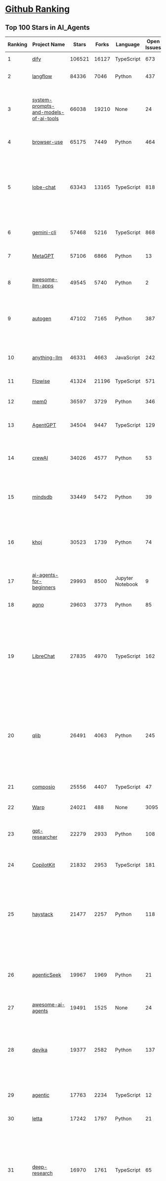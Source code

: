 [Github Ranking](../README.md)
==========

## Top 100 Stars in AI_Agents

| Ranking | Project Name | Stars | Forks | Language | Open Issues | Description | Last Commit |
| ------- | ------------ | ----- | ----- | -------- | ----------- | ----------- | ----------- |
| 1 | [dify](https://github.com/langgenius/dify) | 106521 | 16127 | TypeScript | 673 | Production-ready platform for agentic workflow development. | 2025-07-11T03:18:16Z |
| 2 | [langflow](https://github.com/langflow-ai/langflow) | 84336 | 7046 | Python | 437 | Langflow is a powerful tool for building and deploying AI-powered agents and workflows. | 2025-07-11T03:57:55Z |
| 3 | [system-prompts-and-models-of-ai-tools](https://github.com/x1xhlol/system-prompts-and-models-of-ai-tools) | 66038 | 19210 | None | 24 | FULL v0, Cursor, Manus, Same.dev, Lovable, Devin, Replit Agent, Windsurf Agent, VSCode Agent, Dia Browser, Trae AI & Cluely (And other Open Sourced) System Prompts, Tools & AI Models. | 2025-07-08T10:37:54Z |
| 4 | [browser-use](https://github.com/browser-use/browser-use) | 65175 | 7449 | Python | 464 | 🌐 Make websites accessible for AI agents. Automate tasks online with ease. | 2025-07-11T02:48:33Z |
| 5 | [lobe-chat](https://github.com/lobehub/lobe-chat) | 63343 | 13165 | TypeScript | 818 | 🤯 Lobe Chat - an open-source, modern design AI chat framework. Supports multiple AI providers (OpenAI / Claude 4 / Gemini / DeepSeek / Ollama / Qwen), Knowledge Base (file upload / RAG ), one click install MCP Marketplace and Artifacts / Thinking. One-click FREE deployment of your private AI Agent application. | 2025-07-11T03:39:57Z |
| 6 | [gemini-cli](https://github.com/google-gemini/gemini-cli) | 57468 | 5216 | TypeScript | 868 | An open-source AI agent that brings the power of Gemini directly into your terminal. | 2025-07-11T02:01:45Z |
| 7 | [MetaGPT](https://github.com/FoundationAgents/MetaGPT) | 57106 | 6866 | Python | 13 | 🌟 The Multi-Agent Framework: First AI Software Company, Towards Natural Language Programming | 2025-06-30T11:45:55Z |
| 8 | [awesome-llm-apps](https://github.com/Shubhamsaboo/awesome-llm-apps) | 49545 | 5740 | Python | 2 | Collection of awesome LLM apps with AI Agents and RAG using OpenAI, Anthropic, Gemini and opensource models. | 2025-07-08T06:18:59Z |
| 9 | [autogen](https://github.com/microsoft/autogen) | 47102 | 7165 | Python | 387 | A programming framework for agentic AI 🤖 PyPi: autogen-agentchat Discord: https://aka.ms/autogen-discord Office Hour: https://aka.ms/autogen-officehour | 2025-07-10T17:29:20Z |
| 10 | [anything-llm](https://github.com/Mintplex-Labs/anything-llm) | 46331 | 4663 | JavaScript | 242 | The all-in-one Desktop & Docker AI application with built-in RAG, AI agents, No-code agent builder, MCP compatibility,  and more. | 2025-07-11T01:16:54Z |
| 11 | [Flowise](https://github.com/FlowiseAI/Flowise) | 41324 | 21196 | TypeScript | 571 | Build AI Agents, Visually | 2025-07-10T14:59:24Z |
| 12 | [mem0](https://github.com/mem0ai/mem0) | 36597 | 3729 | Python | 346 | Memory for AI Agents; Announcing OpenMemory MCP - local and secure memory management. | 2025-07-11T01:01:34Z |
| 13 | [AgentGPT](https://github.com/reworkd/AgentGPT) | 34504 | 9447 | TypeScript | 129 | 🤖 Assemble, configure, and deploy autonomous AI Agents in your browser. | 2025-04-29T01:19:32Z |
| 14 | [crewAI](https://github.com/crewAIInc/crewAI) | 34026 | 4577 | Python | 53 | Framework for orchestrating role-playing, autonomous AI agents. By fostering collaborative intelligence, CrewAI empowers agents to work together seamlessly, tackling complex tasks. | 2025-07-11T03:59:17Z |
| 15 | [mindsdb](https://github.com/mindsdb/mindsdb) | 33449 | 5472 | Python | 39 | AI's query engine - Platform for building AI that can answer questions over large scale federated data. - The only MCP Server you'll ever need | 2025-07-10T19:59:45Z |
| 16 | [khoj](https://github.com/khoj-ai/khoj) | 30523 | 1739 | Python | 74 | Your AI second brain. Self-hostable. Get answers from the web or your docs. Build custom agents, schedule automations, do deep research. Turn any online or local LLM into your personal, autonomous AI (gpt, claude, gemini, llama, qwen, mistral). Get started - free. | 2025-07-10T20:53:03Z |
| 17 | [ai-agents-for-beginners](https://github.com/microsoft/ai-agents-for-beginners) | 29993 | 8500 | Jupyter Notebook | 9 | 11 Lessons to Get Started Building AI Agents | 2025-06-17T09:01:08Z |
| 18 | [agno](https://github.com/agno-agi/agno) | 29603 | 3773 | Python | 85 | Full-stack framework for building Multi-Agent Systems with memory, knowledge and reasoning. | 2025-07-11T03:53:21Z |
| 19 | [LibreChat](https://github.com/danny-avila/LibreChat) | 27835 | 4970 | TypeScript | 162 | Enhanced ChatGPT Clone: Features Agents, DeepSeek, Anthropic, AWS, OpenAI, Responses API, Azure, Groq, o1, GPT-4o, Mistral, OpenRouter, Vertex AI, Gemini, Artifacts, AI model switching, message search, Code Interpreter, langchain, DALL-E-3, OpenAPI Actions, Functions, Secure Multi-User Auth, Presets, open-source for self-hosting. Active project. | 2025-07-11T02:01:13Z |
| 20 | [qlib](https://github.com/microsoft/qlib) | 26491 | 4063 | Python | 245 | Qlib is an AI-oriented Quant investment platform that aims to use AI tech to empower Quant Research, from exploring ideas to implementing productions. Qlib supports diverse ML modeling paradigms, including supervised learning, market dynamics modeling, and RL, and is now equipped with https://github.com/microsoft/RD-Agent to automate R&D process. | 2025-07-10T14:22:52Z |
| 21 | [composio](https://github.com/ComposioHQ/composio) | 25556 | 4407 | TypeScript | 47 | Composio equips your AI agents & LLMs with 100+ high-quality integrations via function calling | 2025-07-10T21:51:10Z |
| 22 | [Warp](https://github.com/warpdotdev/Warp) | 24021 | 488 | None | 3095 | Warp is the agentic development environment, built for coding with multiple AI agents. | 2025-06-25T19:09:38Z |
| 23 | [gpt-researcher](https://github.com/assafelovic/gpt-researcher) | 22279 | 2933 | Python | 108 | LLM based autonomous agent that conducts deep local and web research on any topic and generates a long report with citations. | 2025-07-04T08:51:49Z |
| 24 | [CopilotKit](https://github.com/CopilotKit/CopilotKit) | 21832 | 2953 | TypeScript | 181 | React UI + elegant infrastructure for AI Copilots, AI chatbots, and in-app AI agents. The Agentic last-mile 🪁 | 2025-07-10T22:15:47Z |
| 25 | [haystack](https://github.com/deepset-ai/haystack) | 21477 | 2257 | Python | 118 | AI orchestration framework to build customizable, production-ready LLM applications. Connect components (models, vector DBs, file converters) to pipelines or agents that can interact with your data. With advanced retrieval methods, it's best suited for building RAG, question answering, semantic search or conversational agent chatbots. | 2025-07-09T10:52:41Z |
| 26 | [agenticSeek](https://github.com/Fosowl/agenticSeek) | 19967 | 1969 | Python | 21 | Fully Local Manus AI. No APIs, No $200 monthly bills. Enjoy an autonomous agent that thinks, browses the web, and code for the sole cost of electricity. 🔔 Official updates only via twitter @Martin993886460 (Beware of fake account) | 2025-07-05T22:35:29Z |
| 27 | [awesome-ai-agents](https://github.com/e2b-dev/awesome-ai-agents) | 19491 | 1525 | None | 24 | A list of AI autonomous agents | 2025-02-26T10:04:45Z |
| 28 | [devika](https://github.com/stitionai/devika) | 19377 | 2582 | Python | 137 | Devika is an Agentic AI Software Engineer that can understand high-level human instructions, break them down into steps, research relevant information, and write code to achieve the given objective. Devika aims to be a competitive open-source alternative to Devin by Cognition AI. [⚠️ DEVIKA DOES NOT HAVE AN OFFICIAL WEBSITE ⚠️] | 2024-09-19T16:11:25Z |
| 29 | [agentic](https://github.com/transitive-bullshit/agentic) | 17763 | 2234 | TypeScript | 12 | Agentic is RapidAPI for LLM Tools. Your API ⇒ Paid MCP. Instantly. | 2025-07-10T03:29:28Z |
| 30 | [letta](https://github.com/letta-ai/letta) | 17242 | 1797 | Python | 21 | Letta (formerly MemGPT) is the stateful agents framework with memory, reasoning, and context management. | 2025-07-10T23:03:43Z |
| 31 | [deep-research](https://github.com/dzhng/deep-research) | 16970 | 1761 | TypeScript | 65 | An AI-powered research assistant that performs iterative, deep research on any topic by combining search engines, web scraping, and large language models.  The goal of this repo is to provide the simplest implementation of a deep research agent - e.g. an agent that can refine its research direction overtime and deep dive into a topic. | 2025-06-07T13:00:43Z |
| 32 | [DB-GPT](https://github.com/eosphoros-ai/DB-GPT) | 16935 | 2342 | Python | 420 | AI Native Data App Development framework with AWEL(Agentic Workflow Expression Language) and Agents | 2025-07-09T14:50:22Z |
| 33 | [SWE-agent](https://github.com/SWE-agent/SWE-agent) | 16618 | 1711 | Python | 35 | SWE-agent takes a GitHub issue and tries to automatically fix it, using your LM of choice. It can also be employed for offensive cybersecurity or competitive coding challenges. [NeurIPS 2024]  | 2025-07-10T19:04:46Z |
| 34 | [suna](https://github.com/kortix-ai/suna) | 16579 | 2604 | TypeScript | 177 | Suna - Open Source Generalist AI Agent | 2025-07-10T21:28:37Z |
| 35 | [SuperAGI](https://github.com/TransformerOptimus/SuperAGI) | 16513 | 2028 | Python | 147 | <⚡️> SuperAGI - A dev-first open source autonomous AI agent framework. Enabling developers to build, manage & run useful autonomous agents quickly and reliably. | 2025-01-22T22:14:07Z |
| 36 | [eliza](https://github.com/elizaOS/eliza) | 16343 | 5266 | TypeScript | 43 | Autonomous agents for everyone | 2025-07-11T04:02:00Z |
| 37 | [RagaAI-Catalyst](https://github.com/raga-ai-hub/RagaAI-Catalyst) | 16179 | 3753 | Python | 8 | Python SDK for Agent AI Observability, Monitoring and Evaluation Framework. Includes features like agent, llm and tools tracing, debugging multi-agentic system, self-hosted dashboard and advanced analytics with timeline and execution graph view  | 2025-06-23T05:59:18Z |
| 38 | [DocsGPT](https://github.com/arc53/DocsGPT) | 15881 | 1684 | TypeScript | 27 | DocsGPT is an open-source genAI tool that helps users get reliable answers from knowledge source, while avoiding hallucinations. It enables private and reliable information retrieval, with tooling and agentic system capability built in. | 2025-07-10T14:27:09Z |
| 39 | [goose](https://github.com/block/goose) | 15781 | 1335 | Rust | 260 | an open source, extensible AI agent that goes beyond code suggestions - install, execute, edit, and test with any LLM | 2025-07-11T02:53:00Z |
| 40 | [activepieces](https://github.com/activepieces/activepieces) | 15757 | 2186 | TypeScript | 353 | AI Agents & MCPs & AI Workflow Automation • (280+ MCP servers for AI agents) • AI Automation / AI Agent with MCPs • AI Workflows & AI Agents • MCPs for AI Agents | 2025-07-10T22:34:13Z |
| 41 | [ai-pdf-chatbot-langchain](https://github.com/mayooear/ai-pdf-chatbot-langchain) | 15667 | 3104 | TypeScript | 2 | AI PDF chatbot agent built with LangChain & LangGraph  | 2025-02-20T18:19:58Z |
| 42 | [ai](https://github.com/vercel/ai) | 15637 | 2527 | TypeScript | 429 | The AI Toolkit for TypeScript. From the creators of Next.js, the AI SDK is a free open-source library for building AI-powered applications and agents  | 2025-07-11T03:08:15Z |
| 43 | [screenpipe](https://github.com/mediar-ai/screenpipe) | 15252 | 1148 | TypeScript | 170 | AI app store powered by 24/7 desktop history.  open source \| 100% local \| dev friendly \| 24/7 screen, mic recording | 2025-06-06T02:55:26Z |
| 44 | [UI-TARS-desktop](https://github.com/bytedance/UI-TARS-desktop) | 15126 | 1349 | TypeScript | 192 | The Open All-in-One Multimodal AI Agent Stack connecting Cutting-edge AI Models and Agent Infra. | 2025-07-11T03:54:02Z |
| 45 | [mastra](https://github.com/mastra-ai/mastra) | 14893 | 915 | TypeScript | 181 | The TypeScript AI agent framework. ⚡ Assistants, RAG, observability. Supports any LLM: GPT-4, Claude, Gemini, Llama. | 2025-07-11T01:45:42Z |
| 46 | [GenAI_Agents](https://github.com/NirDiamant/GenAI_Agents) | 14292 | 1996 | Jupyter Notebook | 1 | This repository provides tutorials and implementations for various Generative AI Agent techniques, from basic to advanced. It serves as a comprehensive guide for building intelligent, interactive AI systems. | 2025-06-17T07:38:18Z |
| 47 | [dagger](https://github.com/dagger/dagger) | 14173 | 748 | Go | 726 | An open-source runtime for composable workflows. Great for AI agents and CI/CD. | 2025-07-10T22:49:48Z |
| 48 | [web-ui](https://github.com/browser-use/web-ui) | 14067 | 2407 | Python | 232 | 🖥️ Run AI Agent in your browser. | 2025-06-01T14:56:06Z |
| 49 | [plandex](https://github.com/plandex-ai/plandex) | 13950 | 978 | Go | 23 | Open source AI coding agent. Designed for large projects and real world tasks. | 2025-07-07T21:37:34Z |
| 50 | [botpress](https://github.com/botpress/botpress) | 13917 | 2064 | TypeScript | 13 | The open-source hub to build & deploy GPT/LLM Agents ⚡️ | 2025-07-10T20:13:34Z |
| 51 | [ai-engineering-hub](https://github.com/patchy631/ai-engineering-hub) | 13747 | 2295 | Jupyter Notebook | 22 | In-depth tutorials on LLMs, RAGs and real-world AI agent applications. | 2025-07-10T16:49:13Z |
| 52 | [camel](https://github.com/camel-ai/camel) | 13286 | 1432 | Python | 363 | 🐫 CAMEL: The first and the best multi-agent framework. Finding the Scaling Law of Agents. https://www.camel-ai.org | 2025-07-11T02:08:52Z |
| 53 | [stagehand](https://github.com/browserbase/stagehand) | 13202 | 773 | TypeScript | 45 | The AI Browser Automation Framework | 2025-07-11T02:09:46Z |
| 54 | [openai-agents-python](https://github.com/openai/openai-agents-python) | 12481 | 1913 | Python | 174 | A lightweight, powerful framework for multi-agent workflows | 2025-07-11T02:25:09Z |
| 55 | [LangBot](https://github.com/langbot-app/LangBot) | 12446 | 969 | Python | 95 | 🤩 Easy-to-use global IM bot platform designed for the LLM era / 简单易用的大模型即时通信机器人开发平台 ⚡️ Bots for QQ / QQ频道 / Discord / WeChat（企业微信、个人微信）/ Telegram / 飞书 / 钉钉 / Slack 🧩 Integrated with ChatGPT、DeepSeek、Dify、n8n、Claude、Google Gemini、xAI、PPIO、Ollama、阿里云百炼、SiliconFlow、Qwen、Moonshot、SillyTraven、MCP、WeClone etc. LLM & Agent | 2025-07-11T03:29:01Z |
| 56 | [graphiti](https://github.com/getzep/graphiti) | 12422 | 1042 | Python | 51 | Build Real-Time Knowledge Graphs for AI Agents | 2025-07-11T02:50:22Z |
| 57 | [opencode](https://github.com/sst/opencode) | 11304 | 633 | Go | 317 | AI coding agent, built for the terminal. | 2025-07-10T22:55:39Z |
| 58 | [agent-zero](https://github.com/frdel/agent-zero) | 10835 | 2100 | Python | 153 | Agent Zero AI framework | 2025-07-10T11:13:03Z |
| 59 | [adk-python](https://github.com/google/adk-python) | 10811 | 1435 | Python | 440 | An open-source, code-first Python toolkit for building, evaluating, and deploying sophisticated AI agents with flexibility and control. | 2025-07-11T02:42:55Z |
| 60 | [pydantic-ai](https://github.com/pydantic/pydantic-ai) | 10721 | 1013 | Python | 281 | Agent Framework / shim to use Pydantic with LLMs | 2025-07-11T03:45:43Z |
| 61 | [bisheng](https://github.com/dataelement/bisheng) | 9084 | 1486 | TypeScript | 122 | BISHENG is an open LLM devops platform for next generation Enterprise AI applications. Powerful and comprehensive features include: GenAI workflow, RAG, Agent, Unified model management, Evaluation, SFT, Dataset Management, Enterprise-level System Management, Observability and more. | 2025-07-11T03:58:38Z |
| 62 | [Figma-Context-MCP](https://github.com/GLips/Figma-Context-MCP) | 9021 | 731 | TypeScript | 22 | MCP server to provide Figma layout information to AI coding agents like Cursor | 2025-06-18T16:39:05Z |
| 63 | [E2B](https://github.com/e2b-dev/E2B) | 8961 | 611 | MDX | 14 | Secure open source cloud runtime for AI apps & AI agents | 2025-07-11T00:55:02Z |
| 64 | [metaflow](https://github.com/Netflix/metaflow) | 8956 | 853 | Python | 257 | Build, Manage and Deploy AI/ML Systems | 2025-07-10T23:31:17Z |
| 65 | [cua](https://github.com/trycua/cua) | 8944 | 404 | Python | 52 | c/ua is the Docker Container for Computer-Use AI Agents. | 2025-07-10T23:53:25Z |
| 66 | [WrenAI](https://github.com/Canner/WrenAI) | 8580 | 856 | TypeScript | 190 | ⚡️Wren AI is your GenBI Agent, that you can query any database with natural language, get accurate SQL(Text-to-SQL), charts(Text-to-Charts) & AI-generated insights in seconds.  | 2025-07-11T03:21:17Z |
| 67 | [pr-agent](https://github.com/qodo-ai/pr-agent) | 8344 | 977 | Python | 62 | 🚀 PR-Agent (Qodo Merge open-source): An AI-Powered 🤖 Tool for Automated Pull Request Analysis, Feedback, Suggestions and More! 💻🔍 | 2025-07-09T05:50:46Z |
| 68 | [BlackFriday-GPTs-Prompts](https://github.com/friuns2/BlackFriday-GPTs-Prompts) | 8228 | 1215 | None | 98 | List of free GPTs that doesn't require plus subscription  | 2024-11-08T11:03:14Z |
| 69 | [12-factor-agents](https://github.com/humanlayer/12-factor-agents) | 8206 | 511 | TypeScript | 9 | What are the principles we can use to build LLM-powered software that is actually good enough to put in the hands of production customers? | 2025-07-09T02:15:21Z |
| 70 | [nanobrowser](https://github.com/nanobrowser/nanobrowser) | 7766 | 774 | TypeScript | 26 | Open-Source Chrome extension for AI-powered web automation. Run multi-agent workflows using your own LLM API key. Alternative to OpenAI Operator. | 2025-07-08T02:59:22Z |
| 71 | [Upsonic](https://github.com/Upsonic/Upsonic) | 7571 | 712 | Python | 46 | The most reliable AI agent framework that supports MCP. | 2025-07-02T11:37:05Z |
| 72 | [opencode](https://github.com/opencode-ai/opencode) | 7469 | 570 | Go | 98 | A powerful AI coding agent. Built for the terminal. | 2025-07-01T09:52:20Z |
| 73 | [CL4R1T4S](https://github.com/elder-plinius/CL4R1T4S) | 7369 | 1613 | None | 14 | AI SYSTEMS TRANSPARENCY FOR ALL! - LEAKED SYSTEM PROMPTS FOR CHATGPT, GEMINI, GROK, CLAUDE, PERPLEXITY, CURSOR, WINDSURF, DEVIN, REPLIT, AND MORE! | 2025-07-10T15:38:31Z |
| 74 | [aichat](https://github.com/sigoden/aichat) | 7313 | 479 | Rust | 1 | All-in-one LLM CLI tool featuring Shell Assistant, Chat-REPL, RAG, AI Tools & Agents, with access to OpenAI, Claude, Gemini, Ollama, Groq, and more. | 2025-07-06T23:53:27Z |
| 75 | [lab](https://github.com/google-deepmind/lab) | 7249 | 1388 | C | 61 | A customisable 3D platform for agent-based AI research | 2023-01-04T15:38:37Z |
| 76 | [lamda](https://github.com/firerpa/lamda) | 7116 | 970 | Python | 27 |  The most powerful Android RPA agent framework, next generation of mobile automation robots. | 2025-07-06T13:43:41Z |
| 77 | [R2R](https://github.com/SciPhi-AI/R2R) | 7048 | 573 | Python | 82 | SoTA production-ready AI retrieval system. Agentic Retrieval-Augmented Generation (RAG) with a RESTful API. | 2025-07-01T20:04:21Z |
| 78 | [SerpentAI](https://github.com/SerpentAI/SerpentAI) | 6908 | 802 | Python | 0 | Game Agent Framework. Helping you create AIs / Bots that learn to play any game you own! | 2022-11-07T01:59:31Z |
| 79 | [agents](https://github.com/livekit/agents) | 6705 | 1059 | Python | 258 | A powerful framework for building realtime voice AI agents 🤖🎙️📹  | 2025-07-11T03:45:30Z |
| 80 | [RD-Agent](https://github.com/microsoft/RD-Agent) | 6502 | 624 | Python | 45 | Research and development (R&D) is crucial for the enhancement of industrial productivity, especially in the AI era, where the core aspects of R&D are mainly focused on data and models. We are committed to automating these high-value generic R&D processes through R&D-Agent, which lets AI drive data-driven AI. 🔗https://aka.ms/RD-Agent-Tech-Report | 2025-07-11T03:13:21Z |
| 81 | [street-fighter-ai](https://github.com/linyiLYi/street-fighter-ai) | 6489 | 1394 | Python | 56 | This is an AI agent for Street Fighter II Champion Edition. | 2024-05-14T22:46:22Z |
| 82 | [MindSearch](https://github.com/InternLM/MindSearch) | 6437 | 660 | JavaScript | 41 | 🔍 An LLM-based Multi-agent Framework of Web Search Engine (like Perplexity.ai Pro and SearchGPT) | 2025-07-04T10:06:45Z |
| 83 | [ten-framework](https://github.com/TEN-framework/ten-framework) | 6428 | 757 | C | 134 |  Open-source framework for conversational voice AI agents. | 2025-07-11T03:23:50Z |
| 84 | [intentkit](https://github.com/crestalnetwork/intentkit) | 6423 | 685 | Python | 49 | An open and fair framework for everyone to build AI agents equipped with powerful skills. Launch your agent, improve the world, your wallet, or both! | 2025-07-10T19:24:28Z |
| 85 | [cognee](https://github.com/topoteretes/cognee) | 6303 | 490 | Python | 12 | Memory for AI Agents in 5 lines of code | 2025-07-10T22:20:09Z |
| 86 | [phoenix](https://github.com/Arize-ai/phoenix) | 6270 | 484 | Jupyter Notebook | 418 | AI Observability & Evaluation | 2025-07-11T01:36:19Z |
| 87 | [agent-squad](https://github.com/awslabs/agent-squad) | 6228 | 538 | Python | 42 | Flexible and powerful framework for managing multiple AI agents and handling complex conversations | 2025-06-25T07:07:00Z |
| 88 | [mcp-agent](https://github.com/lastmile-ai/mcp-agent) | 6216 | 596 | Python | 59 | Build effective agents using Model Context Protocol and simple workflow patterns | 2025-07-10T16:36:18Z |
| 89 | [SuperPrompt](https://github.com/NeoVertex1/SuperPrompt) | 6169 | 580 | None | 9 | SuperPrompt is an attempt to engineer prompts that might help us understand AI agents. | 2024-12-01T04:13:50Z |
| 90 | [magentic-ui](https://github.com/microsoft/magentic-ui) | 6166 | 629 | Python | 50 | A research prototype of a human-centered web agent | 2025-07-10T18:48:56Z |
| 91 | [LaVague](https://github.com/lavague-ai/LaVague) | 6089 | 558 | Python | 91 | Large Action Model framework to develop AI Web Agents | 2025-01-21T13:41:48Z |
| 92 | [superagent](https://github.com/superagent-ai/superagent) | 5995 | 909 | TypeScript | 56 | 🥷 Run AI-agents with an API | 2025-07-10T04:32:19Z |
| 93 | [DevOpsGPT](https://github.com/kuafuai/DevOpsGPT) | 5935 | 726 | HTML | 16 | Multi agent system for AI-driven software development. Combine LLM with DevOps tools to convert natural language requirements into working software. Supports any development language and extends the existing code. | 2024-08-14T09:11:08Z |
| 94 | [SurfSense](https://github.com/MODSetter/SurfSense) | 5880 | 432 | TypeScript | 31 | Open Source Alternative to NotebookLM / Perplexity / Glean, connected to external sources such as search engines (Tavily, Linkup), Slack, Linear, Notion, YouTube, GitHub, Discord and more. | 2025-07-11T03:14:55Z |
| 95 | [open-deep-research](https://github.com/nickscamara/open-deep-research) | 5833 | 726 | TypeScript | 37 | An open source deep research clone. AI Agent that reasons large amounts of web data extracted with Firecrawl | 2025-05-07T15:38:28Z |
| 96 | [marvin](https://github.com/PrefectHQ/marvin) | 5806 | 375 | Python | 58 | an ambient intelligence library | 2025-07-07T15:37:57Z |
| 97 | [julep](https://github.com/julep-ai/julep) | 5613 | 932 | Python | 53 | Deploy serverless AI workflows at scale. Firebase for AI agents | 2025-07-10T22:03:14Z |
| 98 | [pyspur](https://github.com/PySpur-Dev/pyspur) | 5279 | 380 | TypeScript | 26 | A visual playground for agentic workflows: Iterate over your agents 10x faster | 2025-07-06T18:30:29Z |
| 99 | [Archon](https://github.com/coleam00/Archon) | 5140 | 1015 | Python | 23 | Archon is an AI agent that is able to create other AI agents using an advanced agentic coding workflow and framework knowledge base to unlock a new frontier of automated agents. | 2025-07-07T02:41:58Z |
| 100 | [qodo-cover](https://github.com/qodo-ai/qodo-cover) | 5104 | 438 | Python | 23 | Qodo-Cover: An AI-Powered Tool for Automated Test Generation and Code Coverage Enhancement! 💻🤖🧪🐞 | 2025-06-24T03:26:42Z |

